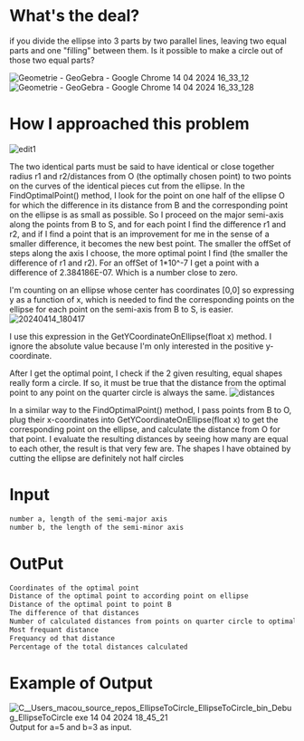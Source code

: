 # What's the deal?
if you divide the ellipse into 3 parts by two parallel lines, leaving two equal parts and one "filling" between them. Is it possible to make a circle out of those two equal parts?

![Geometrie - GeoGebra - Google Chrome 14 04 2024 16_33_12](https://github.com/Otasmacour/EllipseToCircle/assets/111227700/490fa3f7-d7c8-4c7c-bab5-bc70f51b2d98)
![Geometrie - GeoGebra - Google Chrome 14 04 2024 16_33_128](https://github.com/Otasmacour/EllipseToCircle/assets/111227700/3aa76e4c-0216-4fcb-a6a6-924f55404448)
# How I approached this problem

![edit1](https://github.com/Otasmacour/EllipseToCircle/assets/111227700/6d724677-694f-41d5-ac65-68cde51d1d7e)

The two identical parts must be said to have identical or close together radius r1 and r2/distances from O (the optimally chosen point) to two points on the curves of the identical pieces cut from the ellipse. 
In the FindOptimalPoint() method, I look for the point on one half of the ellipse O for which the difference in its distance from B and the corresponding point on the ellipse is as small as possible. So I proceed on the major semi-axis along the points from B to S, and for each point I find the difference r1 and r2, and if I find a point that is an improvement for me in the sense of a smaller difference, it becomes the new best point. The smaller the offSet of steps along the axis I choose, the more optimal point I find (the smaller the difference of r1 and r2). For an offSet of 1*10^-7 I get a point with a difference of 2.384186E-07. Which is a number close to zero.

I'm counting on an ellipse whose center has coordinates [0,0] so expressing y as a function of x, which is needed to find the corresponding points on the ellipse for each point on the semi-axis from B to S, is easier.
![20240414_180417](https://github.com/Otasmacour/EllipseToCircle/assets/111227700/ba7821dd-06fe-4917-ad33-7053d9040a17)

I use this expression in the GetYCoordinateOnEllipse(float x) method. I ignore the absolute value because I'm only interested in the positive y-coordinate.

After I get the optimal point, I check if the 2 given resulting, equal shapes really form a circle. If so, it must be true that the distance from the optimal point to any point on the quarter circle is always the same.
![distances](https://github.com/Otasmacour/EllipseToCircle/assets/111227700/61ed4b42-8ec4-4fa4-8105-4cfaa6798d75)

In a similar way to the FindOptimalPoint() method, I pass points from B to O, plug their x-coordinates into GetYCoordinateOnEllipse(float x) to get the corresponding point on the ellipse, and calculate the distance from O for that point.
I evaluate the resulting distances by seeing how many are equal to each other, the result is that very few are. The shapes I have obtained by cutting the ellipse are definitely not half circles
# Input 
```txt
number a, length of the semi-major axis
number b, the length of the semi-minor axis
```
# OutPut
```txt
Coordinates of the optimal point
Distance of the optimal point to according point on ellipse
Distance of the optimal point to point B
The difference of that distances
Number of calculated distances from points on quarter circle to optimal point
Most frequant distance
Frequancy od that distance
Percentage of the total distances calculated
```
# Example of Output
![C__Users_macou_source_repos_EllipseToCircle_EllipseToCircle_bin_Debug_EllipseToCircle exe 14 04 2024 18_45_21](https://github.com/Otasmacour/EllipseToCircle/assets/111227700/650384ff-3865-49ee-af84-59b2fff3648a)
Output for a=5 and b=3 as input. 


